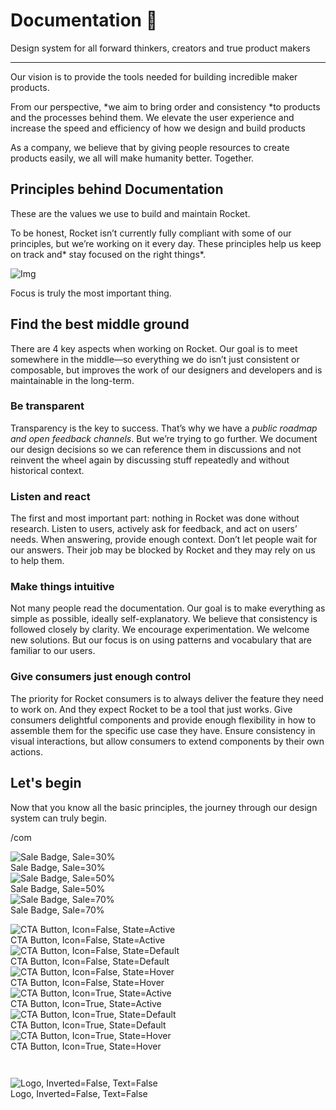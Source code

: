 
# Documentation 🚀

Design system for all forward thinkers, creators and true product makers

---

Our vision is to provide the tools needed for building incredible maker products.

From our perspective, *we aim to bring order and consistency *to products and the processes behind them. We elevate the user experience and increase the speed and efficiency of how we design and build products

As a company, we believe that by giving people resources to create products easily, we all will make humanity better. Together.

## Principles behind Documentation

These are the values we use to build and maintain Rocket.

To be honest, Rocket isn’t currently fully compliant with some of our principles, but we’re working on it every day. These principles help us keep on track and* stay focused on the right things*.

![Img](https://studio-assets.supernova.io/design-systems/14533/9289758a-6300-472a-bbc6-a57098081abf.jpeg?Expires=1990828800&Policy=eyJTdGF0ZW1lbnQiOlt7IlJlc291cmNlIjoiaHR0cHM6Ly9zdHVkaW8tYXNzZXRzLnN1cGVybm92YS5pby9kZXNpZ24tc3lzdGVtcy8xNDUzMy85Mjg5NzU4YS02MzAwLTQ3MmEtYmJjNi1hNTcwOTgwODFhYmYuanBlZyIsIkNvbmRpdGlvbiI6eyJEYXRlTGVzc1RoYW4iOnsiQVdTOkVwb2NoVGltZSI6MTk5MDgyODgwMH19fV19&Signature=E9DL6D-ZtS~4qaH18y5tnHC4gtpQUzZb85NmDFMuezn~MaWHPSumzBv6tXkxGqSgGyKh~9FaYnbfHkcJhU~4F~jdbuY70gbRxUpvnBtyCpz8o0mci-d2A9WoIZ3RGl11izD3c2WMfUaKhSaFlUw8cTGP-9vrqeUi58O2P4zYT9eAeyvOIFzQXgIgljhxiB9mIVU5a4j1vDL8ntJpagEZukKRskOgMrrB4LNQ-nRsvXFF7W5C5EkdoZPZf4jFxcQu2Yj6M9-bqNBXubYMsYYhEXqvqUOAnYVaE59E5PSSe43HKv2gp1ajSJ3ttHtTtCITO8Vyfh1FoTl03Z18ki8iZg__&Key-Pair-Id=APKAJGK34LCCAUR7N6LA)

Focus is truly the most important thing.

## Find the best middle ground

There are 4 key aspects when working on Rocket. Our goal is to meet somewhere in the middle—so everything we do isn’t just consistent or composable, but improves the work of our designers and developers and is maintainable in the long-term.

### Be transparent

Transparency is the key to success. That’s why we have a *public roadmap and open feedback channels*. But we’re trying to go further. We document our design decisions so we can reference them in discussions and not reinvent the wheel again by discussing stuff repeatedly and without historical context.

### Listen and react

The first and most important part: nothing in Rocket was done without research. Listen to users, actively ask for feedback, and act on users’ needs. When answering, provide enough context. Don’t let people wait for our answers. Their job may be blocked by Rocket and they may rely on us to help them.

### Make things intuitive

Not many people read the documentation. Our goal is to make everything as simple as possible, ideally self-explanatory. We believe that consistency is followed closely by clarity. We encourage experimentation. We welcome new solutions. But our focus is on using patterns and vocabulary that are familiar to our users.

### Give consumers just enough control

The priority for Rocket consumers is to always deliver the feature they need to work on. And they expect Rocket to be a tool that just works. Give consumers delightful components and provide enough flexibility in how to assemble them for the specific use case they have. Ensure consistency in visual interactions, but allow consumers to extend components by their own actions.

## Let's begin

Now that you know all the basic principles, the journey through our design system can truly begin.

/com

  
![Sale Badge, Sale=30%](https://studio-assets.supernova.io/design-systems/14533/71788f9d-1225-432c-92e9-f0d4a139f643.png?Expires=1990828800&Policy=eyJTdGF0ZW1lbnQiOlt7IlJlc291cmNlIjoiaHR0cHM6Ly9zdHVkaW8tYXNzZXRzLnN1cGVybm92YS5pby9kZXNpZ24tc3lzdGVtcy8xNDUzMy83MTc4OGY5ZC0xMjI1LTQzMmMtOTJlOS1mMGQ0YTEzOWY2NDMucG5nIiwiQ29uZGl0aW9uIjp7IkRhdGVMZXNzVGhhbiI6eyJBV1M6RXBvY2hUaW1lIjoxOTkwODI4ODAwfX19XX0_&Signature=KadlFSVgQAEC2DbRhcdPvGDDt-w170pdo1nu2nfi7ZO2Bx3IGTFKGr8zE7BEUy0QXX26Po0i6t6vL0Yrz1K3yA-stB8gHxWLBj5tV9lG-BOi9G2ewCyY0sZmqmswuofoKUHrkvvoxBEqgpmkM4vm8FTQDFQ7sm-IUsGV~NfR8S3mRMRcWgWhtWsQcdavj0RT5wuegmHm3B-wXuTP9oLfzrkBL790FayTBHuzZU8DQyiEui2HsqA3q5z4FgpW1P6AdqHH5mmVcCz35tvXQZTmxWSrimXwyDrM81uZ6nW73v3QiBZ7H9D2AsyqU9T~VdRclFUWHvLYUv2wCknGBO2Z9g__&Key-Pair-Id=APKAJGK34LCCAUR7N6LA)  
Sale Badge, Sale=30%  
![Sale Badge, Sale=50%](https://studio-assets.supernova.io/design-systems/14533/44d703da-e290-495d-8dd4-936e583d1cf0.png?Expires=1990828800&Policy=eyJTdGF0ZW1lbnQiOlt7IlJlc291cmNlIjoiaHR0cHM6Ly9zdHVkaW8tYXNzZXRzLnN1cGVybm92YS5pby9kZXNpZ24tc3lzdGVtcy8xNDUzMy80NGQ3MDNkYS1lMjkwLTQ5NWQtOGRkNC05MzZlNTgzZDFjZjAucG5nIiwiQ29uZGl0aW9uIjp7IkRhdGVMZXNzVGhhbiI6eyJBV1M6RXBvY2hUaW1lIjoxOTkwODI4ODAwfX19XX0_&Signature=fQzxXZoxL-ScdA~lCZtf3VRi-iOYEloilQ6yuvreHa-hR6oIXPRQNirAYa8kQWbhuTekp4r9DhHNu8Pe53-5~upBmPoF1YqIg~NFeBtmdbf9JUbBZ46TdWAvbzRFcxPivpY3muncOLLTg3zl6NGC-7txhFU~iZKg6YyPdqlUpY5tSJUKNdUGCnPT9cJ-0GPk1s9quzaNrLSl8WSKMoqF36X4xwkqSYmd4kvfo6~nj3PQch~2Kx4OQNI5BOeGYFko4bvhayu5jCwxDIKnHkYrJfDPOVsHXrgaxK7hY7416UbiFghUiQlJ5qBDEr20oXp4FK3~nblwf6IVakUCAOjVUg__&Key-Pair-Id=APKAJGK34LCCAUR7N6LA)  
Sale Badge, Sale=50%  
![Sale Badge, Sale=70%](https://studio-assets.supernova.io/design-systems/14533/85849540-138d-41e8-bf30-542521490b08.png?Expires=1990828800&Policy=eyJTdGF0ZW1lbnQiOlt7IlJlc291cmNlIjoiaHR0cHM6Ly9zdHVkaW8tYXNzZXRzLnN1cGVybm92YS5pby9kZXNpZ24tc3lzdGVtcy8xNDUzMy84NTg0OTU0MC0xMzhkLTQxZTgtYmYzMC01NDI1MjE0OTBiMDgucG5nIiwiQ29uZGl0aW9uIjp7IkRhdGVMZXNzVGhhbiI6eyJBV1M6RXBvY2hUaW1lIjoxOTkwODI4ODAwfX19XX0_&Signature=PgLYsq6FhoPlJbFLTK-5VPchFHMZOQps~Nm9hFfngJmhCeYsB860J2K30VEjnEWAI2md-i7oa4Cmhk4MGrJsjXHRfNypVmbizR30x3~YkLzR4fPKkkk62570MH6ONseb~8zSQkPjDzE5ffbuWzIhMhxMJ428QzDEpKctl3iV-zSNxNVkPuSb58rJwPaCbdwAKItmTn64eb~cn~aIUw8P62sjHoKEbL7ZRvwrpsKoRPr4tzHAkSkg7DxAe7V18vUrvjVwTpj~hEvX6koGCPPNjKx8lzPMfbepFr91SHULlDRf6SZKB2xZJm7uh1J5t4418Ov27V1XaOJsPh4W8qENQA__&Key-Pair-Id=APKAJGK34LCCAUR7N6LA)  
Sale Badge, Sale=70%  


  
![CTA Button, Icon=False, State=Active](https://studio-assets.supernova.io/design-systems/14533/a0a461e5-92fa-4ca9-907d-5a31e14ef874.png?Expires=1990828800&Policy=eyJTdGF0ZW1lbnQiOlt7IlJlc291cmNlIjoiaHR0cHM6Ly9zdHVkaW8tYXNzZXRzLnN1cGVybm92YS5pby9kZXNpZ24tc3lzdGVtcy8xNDUzMy9hMGE0NjFlNS05MmZhLTRjYTktOTA3ZC01YTMxZTE0ZWY4NzQucG5nIiwiQ29uZGl0aW9uIjp7IkRhdGVMZXNzVGhhbiI6eyJBV1M6RXBvY2hUaW1lIjoxOTkwODI4ODAwfX19XX0_&Signature=Cy1EGrLiMRyaDy3jsetHGvruvt2sPnMSVv0Z1sKrVDOvUbB~kJmSmQIjev-4hNo0NdazXHFaRUpLhYbMCCv~mvBWy~QN4zRor03z1uWDp0wyO8qkFTI-6IxX3USjaGpcvsAXU8~sf0GSUNkxwMLT1KrUacETW5Uo84ZLL-pvJyeqyv6O5lE5nG9VxFtxvgskS8WixH5CKAci~R0V~arC~WSARvUMi9McF5olPuHGaRoWuxqVUCNbEnU19iGjLf05bam69CQTu0-gGWqcZ-gd~hQ7Cw7urJrGimc9jtaUbMzLSA1W7GJe2jffkhzoG1B~Hq7GnbwDrnoCfej2UnJBCg__&Key-Pair-Id=APKAJGK34LCCAUR7N6LA)  
CTA Button, Icon=False, State=Active  
![CTA Button, Icon=False, State=Default](https://studio-assets.supernova.io/design-systems/14533/df75dc8a-c5f2-4047-9f3c-549b17dc08da.png?Expires=1990828800&Policy=eyJTdGF0ZW1lbnQiOlt7IlJlc291cmNlIjoiaHR0cHM6Ly9zdHVkaW8tYXNzZXRzLnN1cGVybm92YS5pby9kZXNpZ24tc3lzdGVtcy8xNDUzMy9kZjc1ZGM4YS1jNWYyLTQwNDctOWYzYy01NDliMTdkYzA4ZGEucG5nIiwiQ29uZGl0aW9uIjp7IkRhdGVMZXNzVGhhbiI6eyJBV1M6RXBvY2hUaW1lIjoxOTkwODI4ODAwfX19XX0_&Signature=NpTiERxFriY7QRyjVeowKphqxFqlZcAh2cMA4haBFriH-NBaMcmumLK~e31Lf6xjzyFlFQYEqxxbVJLMGVzLaXf9IGuYy91cij57zLKnqr6RTJEkNKHZSBScE14QpChInPnX~mX8qsWJBUpjkUJJvpU3pzT~BL4aLEkR3tdY6TCFB~RF7ju1DRCd2CffVtzc9pa45ul8qEl~hNboMsagRVw3ycRuWIWMCh2bQQvlCFvaWD-jKJyj2RMf8tS3vmv-Y3Qunsou5oX1KkE06OwnvfQ6soj~QTsksbfCkCM2A5euIK67kF~aq4-gdX34izeMGAWTBiJnThdN25RzPqQyYg__&Key-Pair-Id=APKAJGK34LCCAUR7N6LA)  
CTA Button, Icon=False, State=Default  
![CTA Button, Icon=False, State=Hover](https://studio-assets.supernova.io/design-systems/14533/1e89e0da-6372-42f5-a2db-cf0c4deae98b.png?Expires=1990828800&Policy=eyJTdGF0ZW1lbnQiOlt7IlJlc291cmNlIjoiaHR0cHM6Ly9zdHVkaW8tYXNzZXRzLnN1cGVybm92YS5pby9kZXNpZ24tc3lzdGVtcy8xNDUzMy8xZTg5ZTBkYS02MzcyLTQyZjUtYTJkYi1jZjBjNGRlYWU5OGIucG5nIiwiQ29uZGl0aW9uIjp7IkRhdGVMZXNzVGhhbiI6eyJBV1M6RXBvY2hUaW1lIjoxOTkwODI4ODAwfX19XX0_&Signature=L0o-yAk1h5opfmjhWDAo9F~FRU8g1MyIgYOVv29wN2ap3XZrA2tEDWqKDZTTImND4F1bYw9tkIEggxRfyuNV746Z~x8wyG5jXxKFrwBgqW1sDiLoPxSYMI3kugiMnoGeNZnWS~vjCqVRQdbKFWsl3jVC1v3tkNN1MV5HV~e6ZZbAhGzmP6DjK~dcrFx5ZuEolkUWeSTzgghxNM7f-f5CzCRdrDnExyJ5E4KfcghR70oIT9jljPXQOtc17cqKpXeeYtu4s0OOnfesFEQ3stRlPfM-o48ALCELSgOX9B3l5gAs-RJKD-MI2Gs7yGu4qw52pYYRCnWGYdi7SBn5yh~vCA__&Key-Pair-Id=APKAJGK34LCCAUR7N6LA)  
CTA Button, Icon=False, State=Hover  
![CTA Button, Icon=True, State=Active](https://studio-assets.supernova.io/design-systems/14533/b8b4cb8d-b549-4cbc-a761-a43a47140413.png?Expires=1990828800&Policy=eyJTdGF0ZW1lbnQiOlt7IlJlc291cmNlIjoiaHR0cHM6Ly9zdHVkaW8tYXNzZXRzLnN1cGVybm92YS5pby9kZXNpZ24tc3lzdGVtcy8xNDUzMy9iOGI0Y2I4ZC1iNTQ5LTRjYmMtYTc2MS1hNDNhNDcxNDA0MTMucG5nIiwiQ29uZGl0aW9uIjp7IkRhdGVMZXNzVGhhbiI6eyJBV1M6RXBvY2hUaW1lIjoxOTkwODI4ODAwfX19XX0_&Signature=gAAHblzJZhVqozfxCc1ANfdRey0V6euTjYBKsfn53EPXdRXMecvgCKEfrRR4RgeCDYKa15~RIkJJjB~rBWkV7xMIyKkk1h5WtrlMotauP2JVGLc0sxNK6rAtbNX1gBczp2cSF1r5rlVqP3tSMPoB5kP2OlxHoi51yJX7beHcP7kMEO0~MBI~wqK~k5THhUKwcopwVc7yF~l4qHXgGNbv-dsEK47kE3Owj19q9laOUu1ZpZg6W8~ryR~SPvVf7DZXknFk7HBTmwFwbDVMwy03cFnzIHcDybhED2wiumWphmFoU99W3fnTVEGwAvmBA41oFg3JZDalY1zNKTJ7Nob8yA__&Key-Pair-Id=APKAJGK34LCCAUR7N6LA)  
CTA Button, Icon=True, State=Active  
![CTA Button, Icon=True, State=Default](https://studio-assets.supernova.io/design-systems/14533/7f30005b-95c3-4b48-a7ec-f16b9ad97483.png?Expires=1990828800&Policy=eyJTdGF0ZW1lbnQiOlt7IlJlc291cmNlIjoiaHR0cHM6Ly9zdHVkaW8tYXNzZXRzLnN1cGVybm92YS5pby9kZXNpZ24tc3lzdGVtcy8xNDUzMy83ZjMwMDA1Yi05NWMzLTRiNDgtYTdlYy1mMTZiOWFkOTc0ODMucG5nIiwiQ29uZGl0aW9uIjp7IkRhdGVMZXNzVGhhbiI6eyJBV1M6RXBvY2hUaW1lIjoxOTkwODI4ODAwfX19XX0_&Signature=brw4KyoXIQt60sBT0xoTlUF4xQzIk2Sqenzvsu7ga6lu2PGA9KbRn592XOPzQ6I9OFEVHsEOO6Qct4vxGzxoHYIJcf-Tu2Pa2yx~a3H7F1ahgAo--8JZLI0sLWUuZIggttoDxWil6zgE-5GWSLtkfPSjIoaY1yTwnJ8NmDRmdsp65t5mbiZSy0KQ-ziuq~vAlvH~IVmTUFeL6HYxWL-kOkCbl-2Zq62SUVI~MS7IU1V1Y23timCDabJO3~R8nT69xvkEooGPi4rrkpgdJDCQ1iGtj9kTbP1Q6~KjyPnyvN5tMWE~ZOTPpJoEpX~kec86X4CIGenbUDY3dnI4MSwn~g__&Key-Pair-Id=APKAJGK34LCCAUR7N6LA)  
CTA Button, Icon=True, State=Default  
![CTA Button, Icon=True, State=Hover](https://studio-assets.supernova.io/design-systems/14533/186b45df-26a1-4810-803d-3dc7a07d0d3e.png?Expires=1990828800&Policy=eyJTdGF0ZW1lbnQiOlt7IlJlc291cmNlIjoiaHR0cHM6Ly9zdHVkaW8tYXNzZXRzLnN1cGVybm92YS5pby9kZXNpZ24tc3lzdGVtcy8xNDUzMy8xODZiNDVkZi0yNmExLTQ4MTAtODAzZC0zZGM3YTA3ZDBkM2UucG5nIiwiQ29uZGl0aW9uIjp7IkRhdGVMZXNzVGhhbiI6eyJBV1M6RXBvY2hUaW1lIjoxOTkwODI4ODAwfX19XX0_&Signature=L2GlAgvASUHLMH-n6m6e4kY5vW6~MNaLsy8YTbNuUx6B92S~Mb2LX3ISgDIurNxo~L29gSsCNyIGb~ua7ka6-4-6d8FJJpAksvm3YPyHvdtVvjJczEJL1g7iyT0tIIiLwSS5m9ZDtQiLEtdhhgJDhTPiyUgKr-KCRwOvr7eTml2-qs5g561FKk0IJAmf7BUfN2vlUk0e9RVXxwCIqUKsY0VDU0FZSont7iU7hUY87jdps4OOFE6aysprBfUbXU87EehwCuFvc-Qxh5Yo9bpjwGmlKEzdjWwtmfm6Nyv4SZW~adYuP8Y1EKFyIqUi4u0xTdehuUOnOGLkwkAbAF4GRg__&Key-Pair-Id=APKAJGK34LCCAUR7N6LA)  
CTA Button, Icon=True, State=Hover  


```javascript  
  
```

  
![Logo, Inverted=False, Text=False](https://studio-assets.supernova.io/design-systems/14533/49fbd777-cd1d-4c9b-a9e6-55188fd7d858.png?Expires=1990828800&Policy=eyJTdGF0ZW1lbnQiOlt7IlJlc291cmNlIjoiaHR0cHM6Ly9zdHVkaW8tYXNzZXRzLnN1cGVybm92YS5pby9kZXNpZ24tc3lzdGVtcy8xNDUzMy80OWZiZDc3Ny1jZDFkLTRjOWItYTllNi01NTE4OGZkN2Q4NTgucG5nIiwiQ29uZGl0aW9uIjp7IkRhdGVMZXNzVGhhbiI6eyJBV1M6RXBvY2hUaW1lIjoxOTkwODI4ODAwfX19XX0_&Signature=Z86RJZqC26RvuysS8rWxeQIntiblc4ml3yDNkpXm67sARYoMUyCudEX-eFEdZ7URVG5X8cQOCP43tlxCP3Ds0CYFbdlkiAcdhnYaxx0N0p-y~bG08irJN3~wIcRlETNEeZi3KU7uZjrPjCQvqzdb9mnIn2AKIRJce9wkAElThiE-jM~xA75lg1INn4nJ~CZdlvxlnCH0R1WZml5MTh75MYH8GTQO8SlpvfdkqVpgKA8xjGlgjOXc8WNqZ0GMGBWslnY6OjxF27~y5MXSJhVd5mFScnb818V8YZI2J~pV4hWibHZPKKM~mcXQBIoo4MQdO5DMD9K715VL6Fw0sXbQew__&Key-Pair-Id=APKAJGK34LCCAUR7N6LA)  
Logo, Inverted=False, Text=False  


  
  
